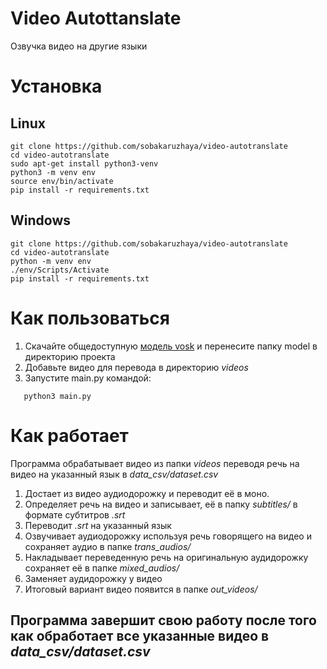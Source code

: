 # Video Autottanslate
Озвучка видео на другие языки

# Установка
## Linux
```
git clone https://github.com/sobakaruzhaya/video-autotranslate
cd video-autotranslate
sudo apt-get install python3-venv
python3 -m venv env
source env/bin/activate
pip install -r requirements.txt
```
## Windows
```
git clone https://github.com/sobakaruzhaya/video-autotranslate
cd video-autotranslate
python -m venv env
./env/Scripts/Activate 
pip install -r requirements.txt
```

# Как пользоваться
1. Скачайте общедоступную [модель vosk](https://alphacephei.com/vosk/models/vosk-model-ru-0.10.zip) и перенесите папку model в директорию проекта
2. Добавьте видео для перевода в директорию *videos*
3. Запустите main.py командой:
```
   python3 main.py
```
# Как работает
Программа обрабатывает видео из папки *videos* переводя речь на видео на указанный язык в *data_csv/dataset.csv*
1. Достает из видео аудиодорожку и переводит её в моно.
2. Определяет речь на видео и записывает, её в папку *subtitles/* в формате субтитров *.srt*
3. Переводит *.srt* на указанный язык
4. Озвучивает аудиодорожку используя речь говорящего на видео и сохраняет аудио в папке *trans_audios/*
5. Накладывает переведенную речь на оригинальную аудидорожку сохраняет её в папке *mixed_audios/*
6. Заменяет аудидорожку у видео
7. Итоговый вариант видео появится в папке *out_videos/*

## Программа завершит свою работу после того как обработает все указанные видео в *data_csv/dataset.csv*
